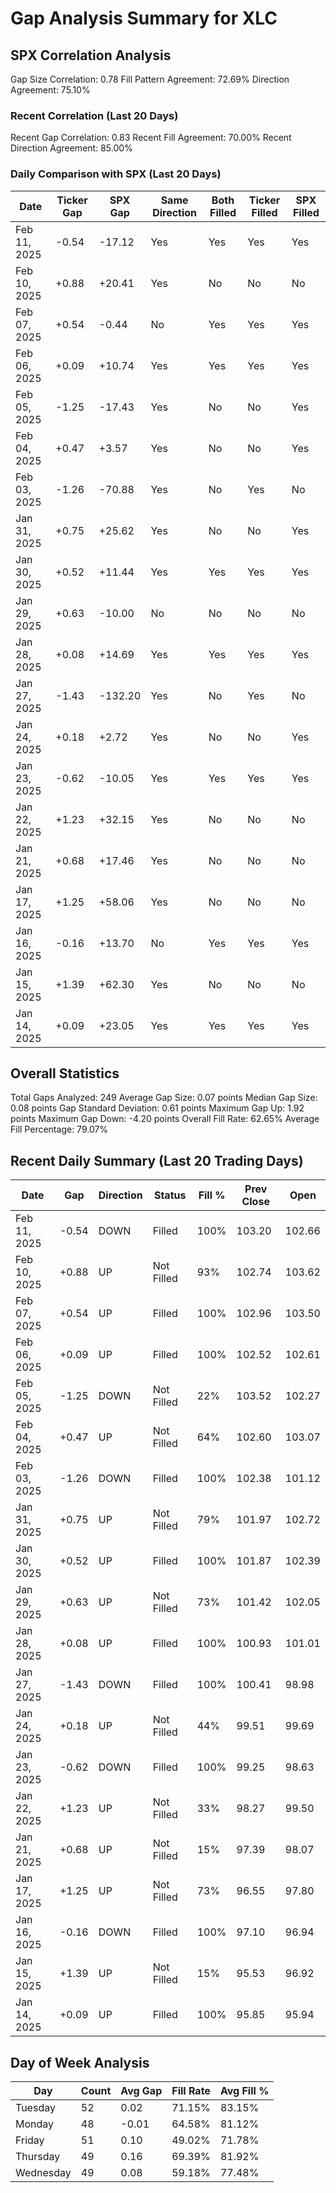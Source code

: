 # Gap Analysis Summary for XLC

## SPX Correlation Analysis

Gap Size Correlation: 0.78
Fill Pattern Agreement: 72.69%
Direction Agreement: 75.10%

### Recent Correlation (Last 20 Days)

Recent Gap Correlation: 0.83
Recent Fill Agreement: 70.00%
Recent Direction Agreement: 85.00%

### Daily Comparison with SPX (Last 20 Days)

| Date | Ticker Gap | SPX Gap | Same Direction | Both Filled | Ticker Filled | SPX Filled |
|------|------------|---------|----------------|-------------|---------------|------------|
| Feb 11, 2025 | -0.54 | -17.12 | Yes | Yes | Yes | Yes |
| Feb 10, 2025 | +0.88 | +20.41 | Yes | No | No | No |
| Feb 07, 2025 | +0.54 | -0.44 | No | Yes | Yes | Yes |
| Feb 06, 2025 | +0.09 | +10.74 | Yes | Yes | Yes | Yes |
| Feb 05, 2025 | -1.25 | -17.43 | Yes | No | No | Yes |
| Feb 04, 2025 | +0.47 | +3.57 | Yes | No | No | Yes |
| Feb 03, 2025 | -1.26 | -70.88 | Yes | No | Yes | No |
| Jan 31, 2025 | +0.75 | +25.62 | Yes | No | No | Yes |
| Jan 30, 2025 | +0.52 | +11.44 | Yes | Yes | Yes | Yes |
| Jan 29, 2025 | +0.63 | -10.00 | No | No | No | No |
| Jan 28, 2025 | +0.08 | +14.69 | Yes | Yes | Yes | Yes |
| Jan 27, 2025 | -1.43 | -132.20 | Yes | No | Yes | No |
| Jan 24, 2025 | +0.18 | +2.72 | Yes | No | No | Yes |
| Jan 23, 2025 | -0.62 | -10.05 | Yes | Yes | Yes | Yes |
| Jan 22, 2025 | +1.23 | +32.15 | Yes | No | No | No |
| Jan 21, 2025 | +0.68 | +17.46 | Yes | No | No | No |
| Jan 17, 2025 | +1.25 | +58.06 | Yes | No | No | No |
| Jan 16, 2025 | -0.16 | +13.70 | No | Yes | Yes | Yes |
| Jan 15, 2025 | +1.39 | +62.30 | Yes | No | No | No |
| Jan 14, 2025 | +0.09 | +23.05 | Yes | Yes | Yes | Yes |

## Overall Statistics

Total Gaps Analyzed: 249
Average Gap Size: 0.07 points
Median Gap Size: 0.08 points
Gap Standard Deviation: 0.61 points
Maximum Gap Up: 1.92 points
Maximum Gap Down: -4.20 points
Overall Fill Rate: 62.65%
Average Fill Percentage: 79.07%

## Recent Daily Summary (Last 20 Trading Days)

| Date | Gap | Direction | Status | Fill % | Prev Close | Open |
|------|-----|-----------|---------|---------|------------|-------|
| Feb 11, 2025 | -0.54 | DOWN | Filled | 100% | 103.20 | 102.66 |
| Feb 10, 2025 | +0.88 | UP | Not Filled | 93% | 102.74 | 103.62 |
| Feb 07, 2025 | +0.54 | UP | Filled | 100% | 102.96 | 103.50 |
| Feb 06, 2025 | +0.09 | UP | Filled | 100% | 102.52 | 102.61 |
| Feb 05, 2025 | -1.25 | DOWN | Not Filled | 22% | 103.52 | 102.27 |
| Feb 04, 2025 | +0.47 | UP | Not Filled | 64% | 102.60 | 103.07 |
| Feb 03, 2025 | -1.26 | DOWN | Filled | 100% | 102.38 | 101.12 |
| Jan 31, 2025 | +0.75 | UP | Not Filled | 79% | 101.97 | 102.72 |
| Jan 30, 2025 | +0.52 | UP | Filled | 100% | 101.87 | 102.39 |
| Jan 29, 2025 | +0.63 | UP | Not Filled | 73% | 101.42 | 102.05 |
| Jan 28, 2025 | +0.08 | UP | Filled | 100% | 100.93 | 101.01 |
| Jan 27, 2025 | -1.43 | DOWN | Filled | 100% | 100.41 | 98.98 |
| Jan 24, 2025 | +0.18 | UP | Not Filled | 44% | 99.51 | 99.69 |
| Jan 23, 2025 | -0.62 | DOWN | Filled | 100% | 99.25 | 98.63 |
| Jan 22, 2025 | +1.23 | UP | Not Filled | 33% | 98.27 | 99.50 |
| Jan 21, 2025 | +0.68 | UP | Not Filled | 15% | 97.39 | 98.07 |
| Jan 17, 2025 | +1.25 | UP | Not Filled | 73% | 96.55 | 97.80 |
| Jan 16, 2025 | -0.16 | DOWN | Filled | 100% | 97.10 | 96.94 |
| Jan 15, 2025 | +1.39 | UP | Not Filled | 15% | 95.53 | 96.92 |
| Jan 14, 2025 | +0.09 | UP | Filled | 100% | 95.85 | 95.94 |

## Day of Week Analysis

| Day | Count | Avg Gap | Fill Rate | Avg Fill % |
|-----|-------|----------|-----------|------------|
| Tuesday | 52 | 0.02 | 71.15% | 83.15% |
| Monday | 48 | -0.01 | 64.58% | 81.12% |
| Friday | 51 | 0.10 | 49.02% | 71.78% |
| Thursday | 49 | 0.16 | 69.39% | 81.92% |
| Wednesday | 49 | 0.08 | 59.18% | 77.48% |
